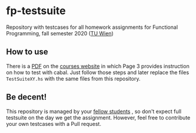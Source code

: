 # fp-testsuite
Repository with testcases for all homework assignments for 
Functional Programming, fall semester 2020 
([TU Wien](https://www.tuwien.at/en/))

## How to use
There is a [PDF](https://www.complang.tuwien.ac.at/knoop/lehre/ws20/fp185A03/Fprog.pdf)
on the [courses website](https://www.complang.tuwien.ac.at/knoop/fp185A03_ws2021.html)
in which Page 3 provides instruction on how to test with cabal.
Just follow those steps and later replace the files `TestSuiteXY.hs` 
with the same files from this repository.

## Be decent!
This repository is managed by your [fellow students](https://github.com/fsbier/fp-testsuite/graphs/contributors)
, so don't expect full
testsuite on the day we get the assignment. However, feel free to contribute 
your own testcases with a Pull request.
